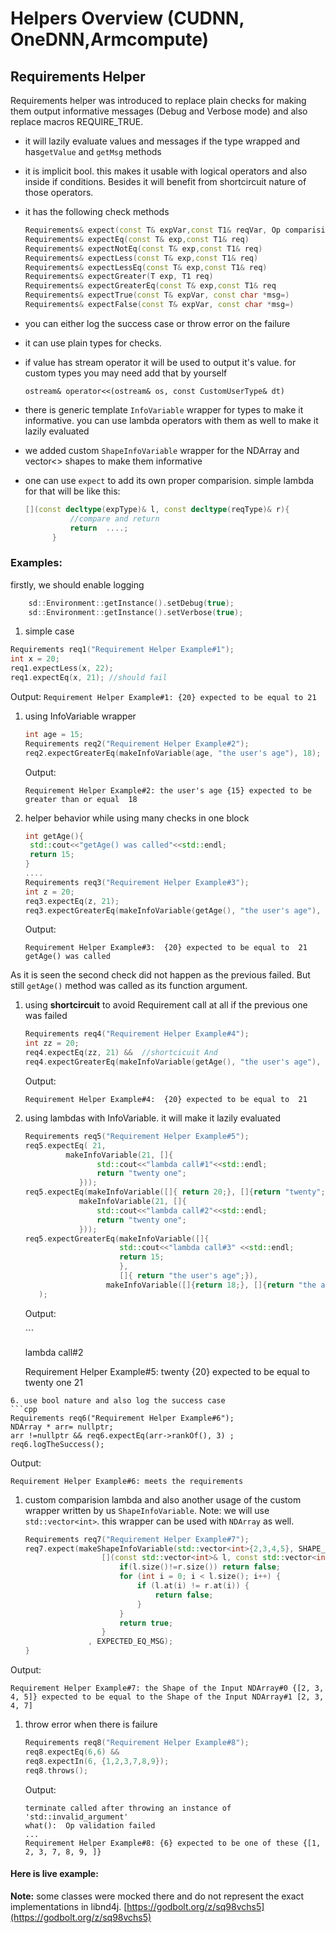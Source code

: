 # Helpers Overview (CUDNN, OneDNN,Armcompute)

## Requirements Helper

Requirements helper was introduced to replace plain checks for making them output informative messages (Debug and Verbose mode) and also replace macros REQUIRE\_TRUE.

* it will lazily evaluate values and messages if the type wrapped and has`getValue` and `getMsg` methods
* it is implicit bool. this makes it usable with logical operators and also inside if conditions. Besides it will benefit from shortcircuit nature of those operators.
*   it has the following check methods

    ```cpp
    Requirements& expect(const T& expVar,const T1& reqVar, Op comparision, const char *first_half="")
    Requirements& expectEq(const T& exp,const T1& req)
    Requirements& expectNotEq(const T& exp,const T1& req)
    Requirements& expectLess(const T& exp,const T1& req)
    Requirements& expectLessEq(const T& exp,const T1& req)
    Requirements& expectGreater(T exp, T1 req)
    Requirements& expectGreaterEq(const T& exp,const T1& req
    Requirements& expectTrue(const T& expVar, const char *msg=)
    Requirements& expectFalse(const T& expVar, const char *msg=)
    ```
* you can either log the success case or throw error on the failure
* it can use plain types for checks.&#x20;
*   if value has stream operator it will be used to output it's value. for custom types you may need add that by yourself

    `ostream& operator<<(ostream& os, const CustomUserType& dt)`
* there is generic template `InfoVariable` wrapper for types to make it informative. you can use lambda operators with them as well to make it lazily evaluated
* we added custom `ShapeInfoVariable` wrapper for the NDArray and vector<> shapes to make them informative
*   one can use `expect` to add its own proper comparision. simple lambda for that will be like this:

    ```cpp
    [](const decltype(expType)& l, const decltype(reqType)& r){
              //compare and return
              return  ....;
          }
    ```

### Examples:

firstly, we should enable logging

```cpp
    sd::Environment::getInstance().setDebug(true);
    sd::Environment::getInstance().setVerbose(true);
```

1. simple case

```cpp
Requirements req1("Requirement Helper Example#1");
int x = 20;
req1.expectLess(x, 22);
req1.expectEq(x, 21); //should fail
```

Output: `Requirement Helper Example#1: {20} expected to be equal to 21`

1.  using InfoVariable wrapper

    ```cpp
    int age = 15;
    Requirements req2("Requirement Helper Example#2");
    req2.expectGreaterEq(makeInfoVariable(age, "the user's age"), 18);
    ```

    Output:

    ```
    Requirement Helper Example#2: the user's age {15} expected to be greater than or equal  18
    ```
2.  helper behavior while using many checks in one block

    ```cpp
    int getAge(){
     std::cout<<"getAge() was called"<<std::endl;
     return 15;
    }
    ....
    Requirements req3("Requirement Helper Example#3");
    int z = 20;
    req3.expectEq(z, 21); 
    req3.expectGreaterEq(makeInfoVariable(getAge(), "the user's age"), 18);
    ```

    Output:

    ```
    Requirement Helper Example#3:  {20} expected to be equal to  21
    getAge() was called
    ```

As it is seen the second check did not happen as the previous failed. But still `getAge()` method was called as its function argument.

1.  using **shortcircuit** to avoid Requirement call at all if the previous one was failed

    ```cpp
    Requirements req4("Requirement Helper Example#4");
    int zz = 20;
    req4.expectEq(zz, 21) &&  //shortcicuit And
    req4.expectGreaterEq(makeInfoVariable(getAge(), "the user's age"), 18);
    ```

    Output:

    ```
    Requirement Helper Example#4:  {20} expected to be equal to  21
    ```
2.  using lambdas with InfoVariable. it will make it lazily evaluated&#x20;

    ```cpp
    Requirements req5("Requirement Helper Example#5"); 
    req5.expectEq( 21, 
             makeInfoVariable(21, []{
                    std::cout<<"lambda call#1"<<std::endl;
                    return "twenty one";
                }));
    req5.expectEq(makeInfoVariable([]{ return 20;}, []{return "twenty";}), 
                makeInfoVariable(21, []{
                    std::cout<<"lambda call#2"<<std::endl;
                    return "twenty one";
                }));
    req5.expectGreaterEq(makeInfoVariable([]{
                         std::cout<<"lambda call#3" <<std::endl;
                         return 15;
                         }, 
                         []{ return "the user's age";}), 
                      makeInfoVariable([]{return 18;}, []{return "the allowed age";})
       );
    ```

    Output:

    \`\`\`

    lambda call#2

    Requirement Helper Example#5: twenty {20} expected to be equal to twenty one 21

````
6. use bool nature and also log the success case
```cpp
Requirements req6("Requirement Helper Example#6");
NDArray * arr= nullptr;
arr !=nullptr && req6.expectEq(arr->rankOf(), 3) ;
req6.logTheSuccess();
````

Output:

```
Requirement Helper Example#6: meets the requirements
```

1.  custom comparision lambda and also another usage of the custom wrapper written by us `ShapeInfoVariable`. Note: we will use `std::vector<int>`. this wrapper can be used with `NDArray` as well.

    ```cpp
    Requirements req7("Requirement Helper Example#7");
    req7.expect(makeShapeInfoVariable(std::vector<int>{2,3,4,5}, SHAPE_MSG_INPUT0), makeShapeInfoVariable(std::vector<int>{2,3,4,7}, SHAPE_MSG_INPUT1),
                     [](const std::vector<int>& l, const std::vector<int>& r){
                         if(l.size()!=r.size()) return false;
                         for (int i = 0; i < l.size(); i++) {
                             if (l.at(i) != r.at(i)) {
                                 return false;
                             }
                         }
                         return true;
                     }
                  , EXPECTED_EQ_MSG);
    }
    ```

Output:

```
Requirement Helper Example#7: the Shape of the Input NDArray#0 {[2, 3, 4, 5]} expected to be equal to the Shape of the Input NDArray#1 [2, 3, 4, 7]
```

1.  throw error when there is failure

    ```cpp
    Requirements req8("Requirement Helper Example#8");
    req8.expectEq(6,6) &&
    req8.expectIn(6, {1,2,3,7,8,9});
    req8.throws();
    ```

    Output:

    ```
    terminate called after throwing an instance of 'std::invalid_argument'
    what():  Op validation failed
    ...
    Requirement Helper Example#8: {6} expected to be one of these {[1, 2, 3, 7, 8, 9, ]}
    ```

#### Here is live example:

**Note:** some classes were mocked there and do not represent the exact implementations in libnd4j. [https://godbolt.org/z/sq98vchs5](https://godbolt.org/z/sq98vchs5)
